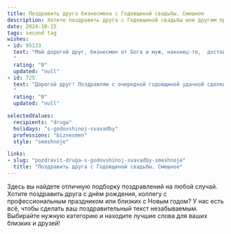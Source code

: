 ```yaml
---
title: Поздравить друга бизнесмена с Годовщиной свадьбы. Смешное
description: Хотите поздравить друга с Годовщиной свадьбы или другим праздником? Наш ИИ создаст незабываемое поздравление, а вы обязательно выделитесь среди других.  
date: 2024-10-15
tags: second tag
wishes:
- id: 95133
  text: "Мой дорогой друг, бизнесмен от Бога и муж, наконец-то,  достойный! С годовщиной свадьбы!  Желаю вам обоим, чтобы ваш семейный бюджет рос так же стремительно, как курс акций вашей компании, а разногласия решались не судебными разбирательствами, а дружеским  торгом с выгодой для обеих сторон!  Пусть ваша любовь будет крепче, чем договор о неразглашении коммерческой тайны, а счастье —  бесконечным, как годовой отчет вашей фирмы (шутка, конечно, хотя...).  С праздником!
  "
  rating: "0"
  updated: "null"
- id: 725
  text: "Дорогой друг! Поздравляю с очередной годовщиной удачной сделки под названием \"Брак\"! Желаю, чтобы семейный бизнес процветал, дивиденды в виде счастья росли, а акции вашей любви котировались выше, чем у Apple!
  "
  rating: "0"
  updated: "null"

selectedValues:
  recipients: "druga"
  holidays: "s-godovshinoj-svavadby"
  professions: "biznesmen"
  style: "smeshnoje"

links:
- slug: "pozdravit-druga-s-godovshinoj-svavadby-smeshnoje"
  title: "Поздравить друга с Годовщиной свадьбы. Смешное"
---
```


Здесь вы найдете отличную подборку поздравлений на любой случай.
Хотите поздравить друга с днём рождения, коллегу с профессиональным праздником или близких с Новым годом? У нас есть всё, чтобы сделать ваш поздравительный текст незабываемым. Выбирайте нужную категорию и находите лучшие слова для ваших близких и друзей!

